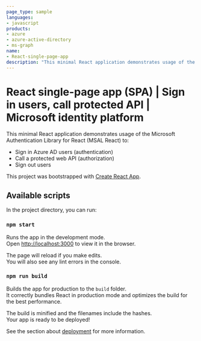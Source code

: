 ```yaml
---
page_type: sample
languages:
- javascript
products:
- azure
- azure-active-directory
- ms-graph
name: 
- React-single-page-app
description: "This minimal React application demonstrates usage of the Microsoft Authentication Library for React (MSAL React) to: Sign in Azure AD users (authentication) Call a protected web API (authorization) Sign out users"
---
```


# React single-page app (SPA) | Sign in users, call protected API | Microsoft identity platform

This minimal React application demonstrates usage of the Microsoft Authentication Library for React (MSAL React) to:

- Sign in Azure AD users (authentication)
- Call a protected web API (authorization)
- Sign out users

This project was bootstrapped with [Create React App](https://github.com/facebook/create-react-app).

## Available scripts

In the project directory, you can run:

### `npm start`

Runs the app in the development mode.\
Open [http://localhost:3000](http://localhost:3000) to view it in the browser.

The page will reload if you make edits.\
You will also see any lint errors in the console.

### `npm run build`

Builds the app for production to the `build` folder.\
It correctly bundles React in production mode and optimizes the build for the best performance.

The build is minified and the filenames include the hashes.\
Your app is ready to be deployed!

See the section about [deployment](https://facebook.github.io/create-react-app/docs/deployment) for more information.
